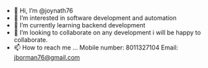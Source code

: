 - 👋 Hi, I’m @joynath76
- 👀 I’m interested in software development and automation 
- 🌱 I’m currently learning backend development 
- 💞️ I’m looking to collaborate on any development i will be happy to collaborate.
- 📫 How to reach me ...
Mobile number: 8011327104
Email: jborman76@gmail.com
<!---
joynath76/joynath76 is a ✨ special ✨ repository because its `README.md` (this file) appears on your GitHub profile.
You can click the Preview link to take a look at your changes.
--->
